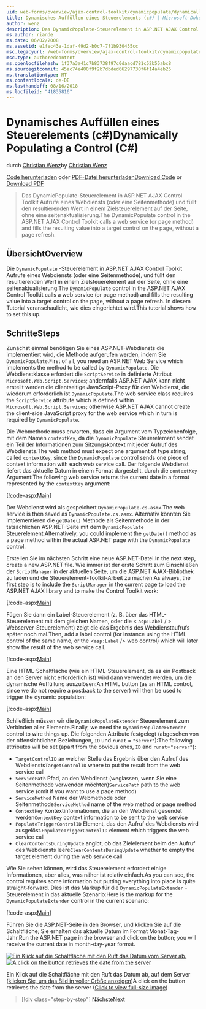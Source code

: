 ```yaml
---
uid: web-forms/overview/ajax-control-toolkit/dynamicpopulate/dynamically-populating-a-control-cs
title: Dynamisches Auffüllen eines Steuerelements (c#) | Microsoft-Dokumentation
author: wenz
description: Das DynamicPopulate-Steuerelement in ASP.NET AJAX Control Toolkit Aufrufe eines Webdiensts (oder eine Seitenmethode) und füllt den resultierenden Wert in ein Zielsteuerelement, auf t...
ms.author: riande
ms.date: 06/02/2008
ms.assetid: e1fec43e-1daf-49d2-b0c7-7f1b930455cc
msc.legacyurl: /web-forms/overview/ajax-control-toolkit/dynamicpopulate/dynamically-populating-a-control-cs
msc.type: authoredcontent
ms.openlocfilehash: 1f37a3a41c7b83738f97c0daacd781c52b55abc8
ms.sourcegitcommit: 45ac74e400f9f2b7dbded66297730f6f14a4eb25
ms.translationtype: MT
ms.contentlocale: de-DE
ms.lasthandoff: 08/16/2018
ms.locfileid: "41835816"
---
```

<a name="dynamically-populating-a-control-c"></a><span data-ttu-id="20303-103">Dynamisches Auffüllen eines Steuerelements (c#)</span><span class="sxs-lookup"><span data-stu-id="20303-103">Dynamically Populating a Control (C#)</span></span>
====================
<span data-ttu-id="20303-104">durch [Christian Wenz](https://github.com/wenz)</span><span class="sxs-lookup"><span data-stu-id="20303-104">by [Christian Wenz](https://github.com/wenz)</span></span>

<span data-ttu-id="20303-105">[Code herunterladen](http://download.microsoft.com/download/d/8/f/d8f2f6f9-1b7c-46ad-9252-e1fc81bdea3e/dynamicpopulate0.cs.zip) oder [PDF-Datei herunterladen](http://download.microsoft.com/download/b/6/a/b6ae89ee-df69-4c87-9bfb-ad1eb2b23373/dynamicpopulate0CS.pdf)</span><span class="sxs-lookup"><span data-stu-id="20303-105">[Download Code](http://download.microsoft.com/download/d/8/f/d8f2f6f9-1b7c-46ad-9252-e1fc81bdea3e/dynamicpopulate0.cs.zip) or [Download PDF](http://download.microsoft.com/download/b/6/a/b6ae89ee-df69-4c87-9bfb-ad1eb2b23373/dynamicpopulate0CS.pdf)</span></span>

> <span data-ttu-id="20303-106">Das DynamicPopulate-Steuerelement in ASP.NET AJAX Control Toolkit Aufrufe eines Webdiensts (oder eine Seitenmethode) und füllt den resultierenden Wert in einem Zielsteuerelement auf der Seite, ohne eine seitenaktualisierung.</span><span class="sxs-lookup"><span data-stu-id="20303-106">The DynamicPopulate control in the ASP.NET AJAX Control Toolkit calls a web service (or page method) and fills the resulting value into a target control on the page, without a page refresh.</span></span>


## <a name="overview"></a><span data-ttu-id="20303-107">Übersicht</span><span class="sxs-lookup"><span data-stu-id="20303-107">Overview</span></span>

<span data-ttu-id="20303-108">Die `DynamicPopulate` -Steuerelement in ASP.NET AJAX Control Toolkit Aufrufe eines Webdiensts (oder eine Seitenmethode), und füllt den resultierenden Wert in einem Zielsteuerelement auf der Seite, ohne eine seitenaktualisierung.</span><span class="sxs-lookup"><span data-stu-id="20303-108">The `DynamicPopulate` control in the ASP.NET AJAX Control Toolkit calls a web service (or page method) and fills the resulting value into a target control on the page, without a page refresh.</span></span> <span data-ttu-id="20303-109">In diesem Tutorial veranschaulicht, wie dies eingerichtet wird.</span><span class="sxs-lookup"><span data-stu-id="20303-109">This tutorial shows how to set this up.</span></span>

## <a name="steps"></a><span data-ttu-id="20303-110">Schritte</span><span class="sxs-lookup"><span data-stu-id="20303-110">Steps</span></span>

<span data-ttu-id="20303-111">Zunächst einmal benötigen Sie eines ASP.NET-Webdiensts die implementiert wird, die Methode aufgerufen werden, indem Sie `DynamicPopulate`.</span><span class="sxs-lookup"><span data-stu-id="20303-111">First of all, you need an ASP.NET Web Service which implements the method to be called by `DynamicPopulate`.</span></span> <span data-ttu-id="20303-112">Die Webdienstklasse erfordert die `ScriptService` in definierte Attribut `Microsoft.Web.Script.Services`; andernfalls ASP.NET AJAX kann nicht erstellt werden die clientseitige JavaScript-Proxy für den Webdienst, die wiederum erforderlich ist `DynamicPopulate`.</span><span class="sxs-lookup"><span data-stu-id="20303-112">The web service class requires the `ScriptService` attribute which is defined within `Microsoft.Web.Script.Services`; otherwise ASP.NET AJAX cannot create the client-side JavaScript proxy for the web service which in turn is required by `DynamicPopulate`.</span></span>

<span data-ttu-id="20303-113">Die Webmethode muss erwarten, dass ein Argument vom Typzeichenfolge, mit dem Namen `contextKey`, da die `DynamicPopulate` Steuerelement sendet ein Teil der Informationen zum Sitzungskontext mit jeder Aufruf des Webdiensts.</span><span class="sxs-lookup"><span data-stu-id="20303-113">The web method must expect one argument of type string, called `contextKey`, since the `DynamicPopulate` control sends one piece of context information with each web service call.</span></span> <span data-ttu-id="20303-114">Der folgende Webdienst liefert das aktuelle Datum in einem Format dargestellt, durch die `contextKey` Argument:</span><span class="sxs-lookup"><span data-stu-id="20303-114">The following web service returns the current date in a format represented by the `contextKey` argument:</span></span>

[!code-aspx[Main](dynamically-populating-a-control-cs/samples/sample1.aspx)]

<span data-ttu-id="20303-115">Der Webdienst wird als gespeichert `DynamicPopulate.cs.asmx`.</span><span class="sxs-lookup"><span data-stu-id="20303-115">The web service is then saved as `DynamicPopulate.cs.asmx`.</span></span> <span data-ttu-id="20303-116">Alternativ könnten Sie implementieren die `getDate()` Methode als Seitenmethode in der tatsächlichen ASP.NET-Seite mit dem `DynamicPopulate` Steuerelement.</span><span class="sxs-lookup"><span data-stu-id="20303-116">Alternatively, you could implement the `getDate()` method as a page method within the actual ASP.NET page with the `DynamicPopulate` control.</span></span>

<span data-ttu-id="20303-117">Erstellen Sie im nächsten Schritt eine neue ASP.NET-Datei.</span><span class="sxs-lookup"><span data-stu-id="20303-117">In the next step, create a new ASP.NET file.</span></span> <span data-ttu-id="20303-118">Wie immer ist der erste Schritt zum Einschließen der `ScriptManager` in der aktuellen Seite, um die ASP.NET AJAX-Bibliothek zu laden und die Steuerelement-Toolkit-Arbeit zu machen:</span><span class="sxs-lookup"><span data-stu-id="20303-118">As always, the first step is to include the `ScriptManager` in the current page to load the ASP.NET AJAX library and to make the Control Toolkit work:</span></span>

[!code-aspx[Main](dynamically-populating-a-control-cs/samples/sample2.aspx)]

<span data-ttu-id="20303-119">Fügen Sie dann ein Label-Steuerelement (z. B. über das HTML-Steuerelement mit dem gleichen Namen, oder die &lt; `asp:Label`  / &gt; Webserver-Steuerelement) zeigt die das Ergebnis des Webdienstaufrufs später noch mal.</span><span class="sxs-lookup"><span data-stu-id="20303-119">Then, add a label control (for instance using the HTML control of the same name, or the &lt;`asp:Label` /&gt; web control) which will later show the result of the web service call.</span></span>

[!code-aspx[Main](dynamically-populating-a-control-cs/samples/sample3.aspx)]

<span data-ttu-id="20303-120">Eine HTML-Schaltfläche (wie ein HTML-Steuerelement, da es ein Postback an den Server nicht erforderlich ist) wird dann verwendet werden, um die dynamische Auffüllung auszulösen:</span><span class="sxs-lookup"><span data-stu-id="20303-120">An HTML button (as an HTML control, since we do not require a postback to the server) will then be used to trigger the dynamic population:</span></span>

[!code-aspx[Main](dynamically-populating-a-control-cs/samples/sample4.aspx)]

<span data-ttu-id="20303-121">Schließlich müssen wir die `DynamicPopulateExtender` Steuerelement zum Verbinden aller Elemente.</span><span class="sxs-lookup"><span data-stu-id="20303-121">Finally, we need the `DynamicPopulateExtender` control to wire things up.</span></span> <span data-ttu-id="20303-122">Die folgenden Attribute festgelegt (abgesehen von der offensichtlichen Beziehungen, `ID` und `runat` = `"server"`):</span><span class="sxs-lookup"><span data-stu-id="20303-122">The following attributes will be set (apart from the obvious ones, `ID` and `runat`=`"server"`):</span></span>

- <span data-ttu-id="20303-123">`TargetControlID` an welcher Stelle das Ergebnis über den Aufruf des Webdiensts</span><span class="sxs-lookup"><span data-stu-id="20303-123">`TargetControlID` where to put the result from the web service call</span></span>
- <span data-ttu-id="20303-124">`ServicePath` Pfad, an den Webdienst (weglassen, wenn Sie eine Seitenmethode verwenden möchten)</span><span class="sxs-lookup"><span data-stu-id="20303-124">`ServicePath` path to the web service (omit if you want to use a page method)</span></span>
- <span data-ttu-id="20303-125">`ServiceMethod` Name der Webmethode oder Seitenmethode</span><span class="sxs-lookup"><span data-stu-id="20303-125">`ServiceMethod` name of the web method or page method</span></span>
- <span data-ttu-id="20303-126">`ContextKey` Kontextinformationen, die an den Webdienst gesendet werden</span><span class="sxs-lookup"><span data-stu-id="20303-126">`ContextKey` context information to be sent to the web service</span></span>
- <span data-ttu-id="20303-127">`PopulateTriggerControlID` Element, das den Aufruf des Webdiensts wird ausgelöst.</span><span class="sxs-lookup"><span data-stu-id="20303-127">`PopulateTriggerControlID` element which triggers the web service call</span></span>
- <span data-ttu-id="20303-128">`ClearContentsDuringUpdate` angibt, ob das Zielelement beim den Aufruf des Webdiensts leere</span><span class="sxs-lookup"><span data-stu-id="20303-128">`ClearContentsDuringUpdate` whether to empty the target element during the web service call</span></span>

<span data-ttu-id="20303-129">Wie Sie sehen können, wird das Steuerelement erfordert einige Informationen, aber alles, was näher ist relativ einfach.</span><span class="sxs-lookup"><span data-stu-id="20303-129">As you can see, the control requires some information but putting everything into place is quite straight-forward.</span></span> <span data-ttu-id="20303-130">Dies ist das Markup für die `DynamicPopulateExtender` -Steuerelement in das aktuelle Szenario:</span><span class="sxs-lookup"><span data-stu-id="20303-130">Here is the markup for the `DynamicPopulateExtender` control in the current scenario:</span></span>

[!code-aspx[Main](dynamically-populating-a-control-cs/samples/sample5.aspx)]

<span data-ttu-id="20303-131">Führen Sie die ASP.NET-Seite in den Browser, und klicken Sie auf die Schaltfläche; Sie erhalten das aktuelle Datum im Format Monat-Tag-Jahr.</span><span class="sxs-lookup"><span data-stu-id="20303-131">Run the ASP.NET page in the browser and click on the button; you will receive the current date in month-day-year format.</span></span>


<span data-ttu-id="20303-132">[![Ein Klick auf die Schaltfläche mit den Ruft das Datum vom Server ab.](dynamically-populating-a-control-cs/_static/image2.png)](dynamically-populating-a-control-cs/_static/image1.png)</span><span class="sxs-lookup"><span data-stu-id="20303-132">[![A click on the button retrieves the date from the server](dynamically-populating-a-control-cs/_static/image2.png)](dynamically-populating-a-control-cs/_static/image1.png)</span></span>

<span data-ttu-id="20303-133">Ein Klick auf die Schaltfläche mit den Ruft das Datum ab, auf dem Server ([klicken Sie, um das Bild in voller Größe anzeigen](dynamically-populating-a-control-cs/_static/image3.png))</span><span class="sxs-lookup"><span data-stu-id="20303-133">A click on the button retrieves the date from the server ([Click to view full-size image](dynamically-populating-a-control-cs/_static/image3.png))</span></span>

> [!div class="step-by-step"]
> [<span data-ttu-id="20303-134">Nächste</span><span class="sxs-lookup"><span data-stu-id="20303-134">Next</span></span>](dynamically-populating-a-control-using-javascript-code-cs.md)
